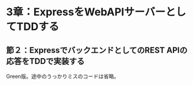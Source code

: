 # 3章：ExpressをWebAPIサーバーとしてTDDする

## 節２：ExpressでバックエンドとしてのREST APIの応答をTDDで実装する

Green版。途中のうっかりミスのコードは省略。




